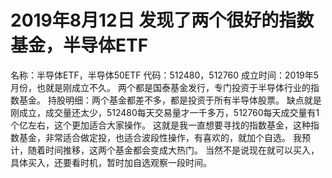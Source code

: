 # 2019年8月12日 发现了两个很好的指数基金，半导体ETF
[url]: (https://t.zsxq.com/FUzvv3j)

名称：半导体ETF，半导体50ETF
代码：512480，512760
成立时间：2019年5月份，也就是刚成立不久。
两个都是国泰基金发行，专门投资于半导体行业的指数基金。
持股明细：两个基金都差不多，都是投资于所有半导体股票。
缺点就是刚成立，成交量还太少，512480每天交易量才一千多万，512760每天成交量有1个亿左右，这个更加适合大家操作。
这就是我一直想要寻找的指数基金，这种指数基金，非常适合做定投，也适合波段性操作，有喜欢的，就加个自选。
我预计，随着时间推移，这两个基金都会变成大热门。
当然不是说现在就可以买入，具体买入，还要看时机，暂时加自选观察一段时间。
